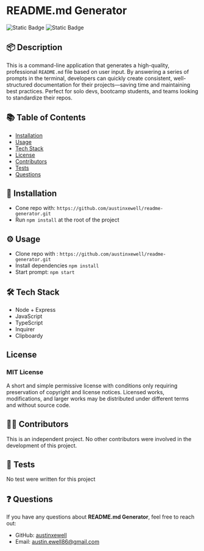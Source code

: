 <h1>README.md Generator</h1>

![Static Badge](https://img.shields.io/badge/License-MIT-blue) ![Static Badge](https://img.shields.io/badge/Node-20.18.3-green)

<h2 id="description">📦 Description</h2>

This is a command-line application that generates a high-quality, professional `README.md` file based on user input. By answering a series of prompts in the terminal, developers can quickly create consistent, well-structured documentation for their projects—saving time and maintaining best practices. Perfect for solo devs, bootcamp students, and teams looking to standardize their repos.

<h2 id="table-of-contents">📚 Table of Contents</h2>

- [Installation](#installation)
- [Usage](#usage)
- [Tech Stack](#tech-stack)
- [License](#license)
- [Contributors](#contributors)
- [Tests](#tests)
- [Questions](#questions)

<h2 id="installation">🚀 Installation</h2>

- Cone repo with: `https://github.com/austinxewell/readme-generator.git`
- Run `npm install` at the root of the project

<h2 id="usage">⚙️ Usage</h2>

- Clone repo with : `https://github.com/austinxewell/readme-generator.git`
- Install dependencies `npm install`
- Start prompt: `npm start`

<h2 id="tech-stack">🛠 Tech Stack</h2>

- Node + Express
- JavaScript
- TypeScript
- Inquirer
- Clipboardy

<h2 id="license">License</h2>

### MIT License

A short and simple permissive license with conditions only requiring preservation of copyright and license notices. Licensed works, modifications, and larger works may be distributed under different terms and without source code.

<h2 id="contributors">👨‍💻 Contributors</h2>

This is an independent project. No other contributors were involved in the development of this project.

<h2 id="tests">🧪 Tests</h2>

No test were written for this project

<h2 id="questions">❓ Questions</h2>

If you have any questions about **README.md Generator**, feel free to reach out:

- GitHub: [austinxewell](https://github.com/austinxewell)
- Email: [austin.ewell86@gmail.com](mailto:austin.ewell86@gmail.com)
